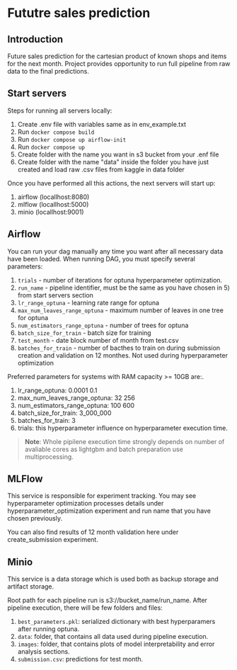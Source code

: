 # Fututre sales prediction

## Introduction

Future sales prediction for the cartesian product of known shops and items for the next month. Project provides opportunity to run full pipeline from raw data to the final predictions.


## Start servers
Steps for running all servers locally:
1) Create .env file with variables same as in env_example.txt
2) Run `docker compose build`
3) Run `docker compose up airflow-init`
4) Run `docker compose up`
5) Create folder with the name you want in s3 bucket from your .enf file
6) Create folder with the name "data" inside the folder you have just created and load raw .csv files from kaggle in data folder

Once you have performed all this actions, the next servers will start up:
1) airflow (locallhost:8080)
2) mlflow (locallhost:5000)
3) minio (locallhost:9001)

## Airflow
You can run your dag manually any time you want after all necessary data have been loaded. When running DAG, you must specify several parameters:
1) `trials` - number of iterations for optuna hyperparameter optimization.
2) `run_name` - pipeline identifier, must be the same as you have chosen in 5) from start servers section
3) `lr_range_optuna` - learning rate range for optuna
4) `max_num_leaves_range_optuna` - maximum number of leaves in one tree for optuna
5) `num_estimators_range_optuna` - number of trees for optuna
6) `batch_size_for_train` - batch size for training
7) `test_month` - date block number of month from test.csv
8) `batches_for_train` - number of bacthes to train on during submission creation and validation on 12 monthes. Not used during hyperparameter optimization

Preferred parameters for systems with RAM capacity >= 10GB are:. 
1) lr_range_optuna: 0.0001 0.1
2) max_num_leaves_range_optuna: 32 256
3) num_estimators_range_optuna: 100 600
4) batch_size_for_train: 3_000_000
5) batches_for_train: 3
6) trials: this hyperparameter influence on hyperparameter execution time.
 > **Note**: Whole pipilene execution time strongly depends on number of avaliable cores as lightgbm and batch preparation use multiprocessing. 

## MLFlow
This service is responsible for experiment tracking. You may see hyperparameter optimization processes details under hyperparameter_optimization experiment and run name that you have chosen previously.

You can also find results of 12 month validation here under create_submission experiment.

## Minio
This service is a data storage which is used both as backup storage and artifact storage. 

Root path for each pipeline run is s3://bucket_name/run_name. After pipeline execution, there will be few folders and files:
1) `best_parameters.pkl`: serialized dictionary with best hyperparamers after running optuna.
2) `data`: folder, that contains all data used during pipeline execution.
3) `images`: folder, that contains plots of model interpretability and error analysis sections.
4) `submission.csv`: predictions for test month.
